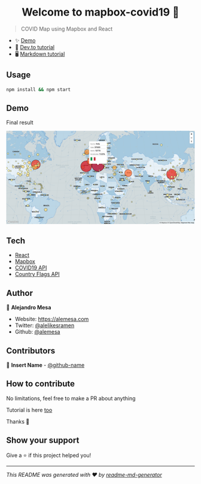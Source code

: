 <h1 align="center">Welcome to mapbox-covid19 👋</h1>

> COVID Map using Mapbox and React

- ✨ [Demo](https://mapbox-covid19.netlify.com/)
- 📝 [Dev.to tutorial](https://dev.to/alemesa/mapbox-1np9-temp-slug-5215637?preview=455fe9c60e0be17c11b6724f784c925c749ea4903d142879007ca81ce828269365b3e54ce828eba13a88288a9e8178445214a68d81a66a5f4f7355d1)
- 🖥️ [Markdown tutorial](./TUTORIAL.md)

## Usage

```sh
npm install && npm start
```

## Demo

Final result

<img alt="Version" src="./screens/step_4.png" />

## Tech

- [React](https://create-react-app.dev/)
- [Mapbox](https://www.mapbox.com/)
- [COVID19 API](https://docs.corona.lmao-xd.wtf/version-2)
- [Country Flags API](https://www.countryflags.io)

## Author

👤 **Alejandro Mesa**

- Website: https://alemesa.com
- Twitter: [@alelikesramen](https://twitter.com/alelikesramen)
- Github: [@alemesa](https://github.com/alemesa)

## Contributors

👤 **Insert Name** - [@github-name](https://github.com/username)

## How to contribute

No limitations, feel free to make a PR about anything

Tutorial is here [too](./TUTORIAL.md)

Thanks 🙏

## Show your support

Give a ⭐️ if this project helped you!

---

_This README was generated with ❤️ by [readme-md-generator](https://github.com/kefranabg/readme-md-generator)_
